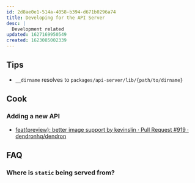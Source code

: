 ```yaml
---
id: 2d8ae0e1-514a-4058-b394-d671b0296a74
title: Developing for the API Server
desc: |
  Development related
updated: 1627169950549
created: 1623085002339
---
```


## Tips
- `__dirname` resolves to `packages/api-server/lib/{path/to/dirname}`

## Cook

### Adding a new API
- [feat(preview): better image support by kevinslin · Pull Request #919 · dendronhq/dendron](https://github.com/dendronhq/dendron/pull/919)

## FAQ

### Where is `static` being served from?
